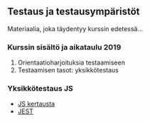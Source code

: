 ## Testaus ja testausympäristöt

Materiaalia, joka täydentyy kurssin edetessä...
### Kurssin sisältö ja aikataulu 2019
1. Orientaatioharjoituksia testaamiseen
2. Testaamisen tasot: yksikkötestaus

### Yksikkötestaus JS

- [JS kertausta](../js/alkeita.html)
- [JEST](./jest.html)